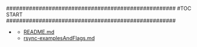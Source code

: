 







####################################################
#TOC START
####################################################
* [](.//README.md)
    * [README.md](./README.md)
    * [rsync-examplesAndFlags.md](./rsync-examplesAndFlags.md)
